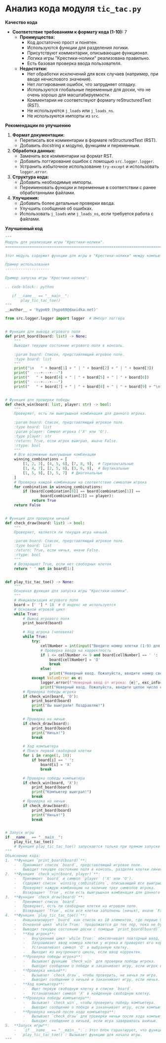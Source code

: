 # Анализ кода модуля `tic_tac.py`

**Качество кода**

-  **Соответствие требованиям к формату кода (1-10):** 7
    -   **Преимущества:**
        -   Код достаточно прост и понятен.
        -   Используются функции для разделения логики.
        -   Присутствуют комментарии, описывающие функционал.
        -   Логика игры "Крестики-нолики" реализована правильно.
        -   Есть базовая проверка ввода пользователя.
    -   **Недостатки:**
        -   Нет обработки исключений для всех случаев (например, при вводе нечислового значения).
        -   Нет логгирования ошибок, что затрудняет отладку.
        -   Используются глобальные переменные для доски, что не очень хорошо для масштабируемости.
        -   Комментарии не соответствуют формату reStructuredText (RST).
        -   Не используются `j_loads` или `j_loads_ns`.
        -   Не используются импорты из `src`.

**Рекомендации по улучшению**

1.  **Формат документации:**
    -   Переписать все комментарии в формате reStructuredText (RST).
    -   Добавить docstring к модулю, функциям и переменным.
2.  **Обработка данных:**
    -   Заменить все комментарии на формат RST.
    -   Добавить логгирование ошибок с помощью `src.logger.logger`.
    -   Устранить избыточное использование `try-except` и использовать `logger.error`.
3.  **Структура кода:**
    -   Добавить необходимые импорты.
    -   Переименовать функции и переменные в соответствии с ранее обработанными файлами.
4.  **Улучшения:**
    -   Добавить более детальные проверки ввода.
    -   Улучшить сообщения об ошибках.
    -   Использовать `j_loads` или `j_loads_ns`, если требуется работа с файлами.

**Улучшенный код**
```python
"""
Модуль для реализации игры "Крестики-нолики".
=========================================================================================

Этот модуль содержит функции для игры в "Крестики-нолики" между компьютером и игроком.

Пример использования
--------------------

Пример запуска игры "Крестики-нолики":

.. code-block:: python

   if __name__ == "__main__":
       play_tic_tac_toe()
"""
__author__ = 'hypo69 (hypo69@davidka.net)'

from src.logger.logger import logger  # Импорт логгера


# Функция для вывода игрового поля
def print_board(board: list) -> None:
    """
    Выводит текущее состояние игрового поля в консоль.

    :param board: Список, представляющий игровое поле.
    :type board: list
    """
    print("\n   " + board[1] + " | " + board[2] + " | " + board[3])
    print("  ---+---+---")
    print("   " + board[4] + " | " + board[5] + " | " + board[6])
    print("  ---+---+---")
    print("   " + board[7] + " | " + board[8] + " | " + board[9] + "\n")


# Функция для проверки победы
def check_win(board: list, player: str) -> bool:
    """
    Проверяет, есть ли выигрышная комбинация для данного игрока.

    :param board: Список, представляющий игровое поле.
    :type board: list
    :param player: Символ игрока ('X' или 'O').
    :type player: str
    :return: True, если игрок выиграл, иначе False.
    :rtype: bool
    """
    # Все возможные выигрышные комбинации
    winning_combinations = [
        [1, 2, 3], [4, 5, 6], [7, 8, 9],  # Горизонтальные
        [1, 4, 7], [2, 5, 8], [3, 6, 9],  # Вертикальные
        [1, 5, 9], [3, 5, 7]  # Диагональные
    ]
    # Проверка каждой комбинации на соответствие символам игрока
    for combination in winning_combinations:
        if (board[combination[0]] == board[combination[1]] ==
                board[combination[2]] == player):
            return True
    return False


# Функция для проверки ничьей
def check_draw(board: list) -> bool:
    """
    Проверяет, является ли текущая игра ничьей.

    :param board: Список, представляющий игровое поле.
    :type board: list
    :return: True, если ничья, иначе False.
    :rtype: bool
    """
    # Возвращает True, если нет свободных клеток
    return ' ' not in board[1:]


def play_tic_tac_toe() -> None:
    """
    Основная функция для запуска игры "Крестики-нолики".
    """
    # Инициализация игрового поля
    board = [' '] * 10  # 0 индекс не используется
    # Основной игровой цикл
    while True:
        # Вывод игрового поля
        print_board(board)

        # Ход игрока (человека)
        while True:
            try:
                cellNumber = int(input("Введите номер клетки (1-9) для 'O': "))
                # Проверка ввода на корректность
                if 1 <= cellNumber <= 9 and board[cellNumber] == ' ':
                    board[cellNumber] = 'O'
                    break
                else:
                    print("Неверный ввод. Пожалуйста, введите номер свободной клетки от 1 до 9.")
            except ValueError as e:
                logger.error(f"Неверный ввод от игрока: {e}", exc_info=True) # Логгирование ошибки ввода
                print("Неверный ввод. Пожалуйста, введите целое число от 1 до 9.")
        # Проверка победы игрока
        if check_win(board, 'O'):
            print_board(board)
            print("Вы выиграли! Поздравляю!")
            break

        # Проверка на ничью
        if check_draw(board):
            print_board(board)
            print("Ничья!")
            break

        # Ход компьютера
        # Поиск первой свободной клетки
        for i in range(1, 10):
            if board[i] == ' ':
                board[i] = 'X'
                break

        # Проверка победы компьютера
        if check_win(board, 'X'):
            print_board(board)
            print("Компьютер выиграл!")
            break
        # Проверка на ничью
        if check_draw(board):
            print_board(board)
            print("Ничья!")
            break


# Запуск игры
if __name__ == "__main__":
    play_tic_tac_toe()
    # Функция play_tic_tac_toe() запускается только при прямом запуске скрипта
"""
Объяснение кода:
1.  **Функция `print_board(board)`**:
    -   Принимает список `board`, представляющий игровое поле.
    -   Выводит текущее состояние поля в консоль, разделяя клетки линиями.
2.  **Функция `check_win(board, player)`**:
    -   Принимает `board` и символ `player` ('X' или 'O').
    -   Содержит список `winning_combinations`, описывающий все выигрышные комбинации.
    -   Проверяет каждую комбинацию на наличие трех символов игрока.
    -   Возвращает `True`, если есть выигрышная комбинация для данного игрока, иначе `False`.
3.  **Функция `check_draw(board)`**:
    -   Принимает список `board`.
    -   Проверяет, есть ли свободные клетки на игровом поле.
    -   Возвращает `True`, если все клетки заполнены (ничья), иначе `False`.
4.  **Функция `play_tic_tac_toe()`**:
    -   Инициализирует `board` как список из 10 элементов, где первые 9 представляют клетки, а 0 не используется.
    -   Основной цикл `while True:` продолжается до тех пор, пока не будет объявлен победитель или не будет ничья.
    -   Выводит текущее состояние доски с помощью `print_board(board)`.
    -   **Ход игрока**:
        -   Внутренний цикл `while True:` обеспечивает повторный ввод, пока не будет введен корректный ход.
        -   Запрашивает ввод номера клетки у игрока и проверяет его корректность (число от 1 до 9 и клетка свободна).
        -   Устанавливает символ 'O' в выбранную клетку.
        -   Выходит из внутреннего цикла, если ввод корректен.
    -   **Проверка победы игрока**:
        -   Вызывает функцию `check_win` для проверки победы игрока.
        -   Выводит сообщение о победе и заканчивает игру, если игрок выиграл.
    -   **Проверка ничьей**:
        -   Вызывает `check_draw`, чтобы проверить, не ничья ли игра.
        -   Выводит сообщение о ничьей и заканчивает игру, если ничья.
    -   **Ход компьютера**:
        -   Ищет первую свободную клетку в списке `board`.
        -   Устанавливает символ 'X' в найденную свободную клетку.
    -   **Проверка победы компьютера**:
        -   Вызывает `check_win`, чтобы проверить победу компьютера.
        -   Выводит сообщение о победе и заканчивает игру, если компьютер выиграл.
    -   **Проверка ничьей после хода компьютера**:
        -   Вызывает `check_draw` для проверки ничьи после хода компьютера.
        -   Выводит сообщение о ничьей, если игра завершилась вничью.
5.  **Запуск игры**:
    -   `if __name__ == "__main__":`: Этот блок гарантирует, что функция `play_tic_tac_toe()` будет запущена, только если файл исполняется напрямую, а не импортируется как модуль.
    -  `play_tic_tac_toe()`: Вызывает функцию для начала игры.
"""
```